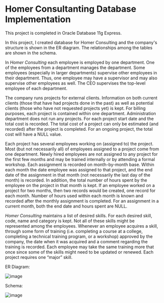 # Homer Consultanting Database Implementation

This project is completed in Oracle Database 11g Express.

In this project, I created database for Homer Consulting and the company's structure is shown in the ER diagram. The relationships among the tables are shown in the schema.

In _Homer Consulting_ each employee is employed by one department. One of the employees
from a department manages the department. Some employees (especially in larger departments)
supervise other employees in their department. Thus, one employee may have a supervisor and
may also supervise other employees as well. The CEO supervises the top-level employee of
each department.

The company runs projects for external clients. Information on both current clients (those that
have had projects done in the past) as well as potential clients (those who have not requested
projects yet) is kept. For billing purposes, each project is contained within one department.
Administration department does not run any projects. For each project start date and the total
cost is recorded. The total cost of a project can only be estimated (and recorded) after the project
is completed. For an ongoing project, the total cost will have a NULL value.

Each project has several employees working on (assigned to) the project. Most (but not
necessarily all) of employees assigned to a project come from one department. Newly hired
employees are not assigned to any project for the first few months and may be trained internally
or by attending a formal workshop. Each assignment is recorded on month-by-month base.
Within each month the date employee was assigned to that project, and the end date of the
assignment in that month (not necessarily the last day of the month) is recorded. In addition, the
total number of hours spent by the employee on the project in that month is kept. If an employee
worked on a project for two months, then two records would be created, one record for each
month. Number of hours used within each month is known and recorded after the monthly
assignment is completed. For an assignment in a current month, both the end date and hours
spent are NULL.

_Homer Consulting_ maintains a list of desired skills. For each desired skill, code, name and
category is kept. Not all of these skills might be represented among the employees. Whenever
an employee acquires a skill, through some form of training (i.e. completing a course at a
college, completing a technical training program, or a workshop) approved by the company, the
date when it was acquired and a comment regarding the training is recorded. Each employee
may take the same training more that once since some of the skills might need to be updated or
renewed. Each project requires one “major” skill.


ER Diagram:

![image](https://user-images.githubusercontent.com/35508198/152398498-9d835717-e848-4a9d-9eeb-d677820e5758.png)


Schema: 

![image](https://user-images.githubusercontent.com/35508198/152398127-0cf59c38-d583-4401-95ed-ed50fef9f634.png)
